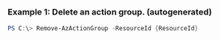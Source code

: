### Example 1: Delete an action group. (autogenerated)
```powershell
PS C:\> Remove-AzActionGroup -ResourceId {ResourceId}
```


